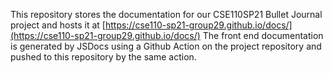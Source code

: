 This repository stores the documentation for our CSE110SP21 Bullet Journal project and hosts it at
[https://cse110-sp21-group29.github.io/docs/](https://cse110-sp21-group29.github.io/docs/)
The front end documentation is generated by JSDocs using a Github Action on the project repository and pushed to this repository by the same action.
